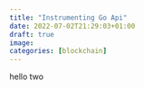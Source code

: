 ```yaml
---
title: "Instrumenting Go Api"
date: 2022-07-02T21:29:03+01:00
draft: true
image:
categories: [blockchain]
---
```


hello two

